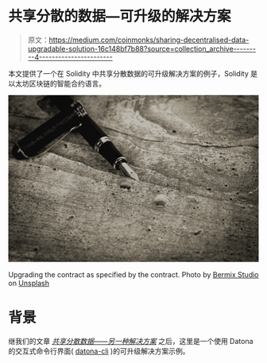 # 共享分散的数据—可升级的解决方案

> 原文：<https://medium.com/coinmonks/sharing-decentralised-data-upgradable-solution-16c148bf7b88?source=collection_archive---------4----------------------->

本文提供了一个在 Solidity 中共享分散数据的可升级解决方案的例子，Solidity 是以太坊区块链的智能合约语言。

![](img/4dd992b28f09f4f47783677b2f192778.png)

Upgrading the contract as specified by the contract. Photo by [Bermix Studio](https://unsplash.com/@bermixstudio?utm_source=medium&utm_medium=referral) on [Unsplash](https://unsplash.com?utm_source=medium&utm_medium=referral)

# 背景

继我们的文章 [*共享分散数据——另一种解决方案*](/@plaxion/sharing-decentralised-data-another-solution-96d32425c802) 之后，这里是一个使用 Datona 的交互式命令行界面( [datona-cli](https://github.com/Datona-Labs/datona-cli) )的可升级解决方案示例。